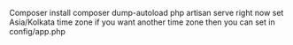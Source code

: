 Composer install
composer dump-autoload
php artisan serve
right now set Asia/Kolkata time zone
if you want another time zone then you can set in config/app.php 